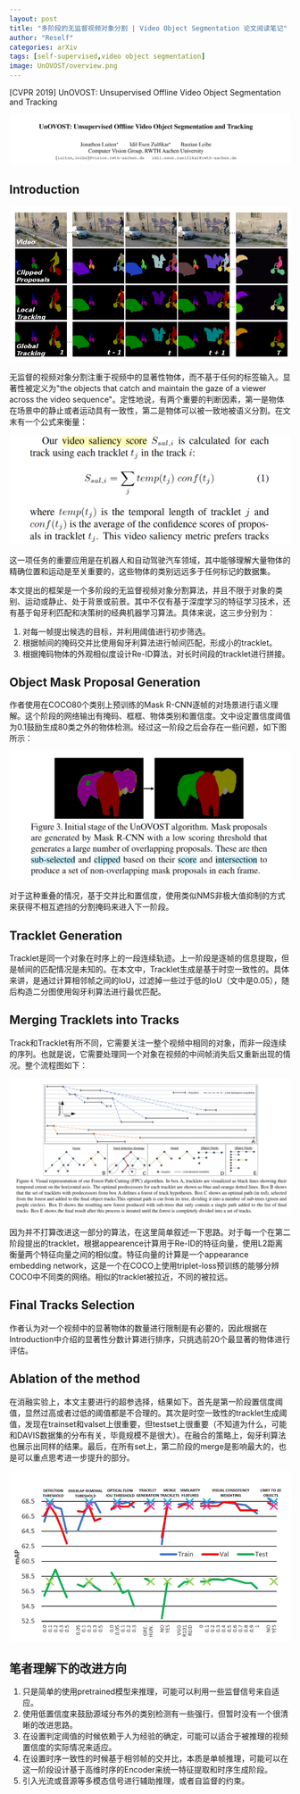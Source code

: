 ```yaml
---
layout: post
title: "多阶段的无监督视频对象分割 | Video Object Segmentation 论文阅读笔记"
author: "Reself"
categories: arXiv
tags: [self-supervised,video object segmentation]
image: UnOVOST/overview.png
---
```


[CVPR 2019] UnOVOST: Unsupervised Offline Video Object Segmentation and Tracking

![](../assets/img/UnOVOST/title.png)

## Introduction

![](../assets/img/UnOVOST/overview.png)

无监督的视频对象分割注重于视频中的显著性物体，而不基于任何的标签输入。显著性被定义为"the objects that catch and maintain the gaze of a viewer across the video sequence"。定性地说，有两个重要的判断因素，第一是物体在场景中的静止或者运动具有一致性，第二是物体可以被一致地被语义分割。在文末有一个公式来衡量：

![](../assets/img/UnOVOST/s.png)

这一项任务的重要应用是在机器人和自动驾驶汽车领域，其中能够理解大量物体的精确位置和运动是至关重要的，这些物体的类别远远多于任何标记的数据集。

本文提出的框架是一个多阶段的无监督视频对象分割算法，并且不限于对象的类别、运动或静止、处于背景或前景。其中不仅有基于深度学习的特征学习技术，还有基于匈牙利匹配和决策树的经典机器学习算法。具体来说，这三步分别为：

1. 对每一帧提出候选的目标，并利用阈值进行初步筛选。
2. 根据帧间的掩码交并比使用匈牙利算法进行帧间匹配，形成小的tracklet。
3. 根据掩码物体的外观相似度设计Re-ID算法，对长时间段的tracklet进行拼接。

## Object Mask Proposal Generation

作者使用在COCO80个类别上预训练的Mask R-CNN逐帧的对场景进行语义理解。这个阶段的网络输出有掩码、框框、物体类别和置信度。文中设定置信度阈值为0.1鼓励生成80类之外的物体检测。经过这一阶段之后会存在一些问题，如下图所示：

![](../assets/img/UnOVOST/mask.png)

对于这种重叠的情况，基于交并比和置信度，使用类似NMS非极大值抑制的方式来获得不相互遮挡的分割掩码来进入下一阶段。

## Tracklet Generation

Tracklet是同一个对象在时序上的一段连续轨迹。上一阶段是逐帧的信息提取，但是帧间的匹配情况是未知的。在本文中，Tracklet生成是基于时空一致性的。具体来讲，是通过计算相邻帧之间的IoU，过滤掉一些过于低的IoU（文中是0.05），随后构造二分图使用匈牙利算法进行最优匹配。

## Merging Tracklets into Tracks

Track和Tracklet有所不同，它需要关注一整个视频中相同的对象，而非一段连续的序列。也就是说，它需要处理同一个对象在视频的中间帧消失后又重新出现的情况。整个流程图如下：

![](../assets/img/UnOVOST/merge.png)

因为并不打算改进这一部分的算法，在这里简单叙述一下思路。对于每一个在第二阶段提出的tracklet，根据appearence计算用于Re-ID的特征向量，使用L2距离衡量两个特征向量之间的相似度。特征向量的计算是一个appearance embedding network，这是一个在COCO上使用triplet-loss预训练的能够分辨COCO中不同类的网络。相似的tracklet被拉近，不同的被拉远。

## Final Tracks Selection

作者认为对一个视频中的显著物体的数量进行限制是有必要的，因此根据在Introduction中介绍的显著性分数计算进行排序，只挑选前20个最显著的物体进行评估。

## Ablation of the method

在消融实验上，本文主要进行的超参选择，结果如下。首先是第一阶段置信度阈值，显然过高或者过低的阈值都是不合理的。其次是时空一致性的tracklet生成阈值，发现在trainset和valset上很重要，但testset上很重要（不知道为什么，可能和DAVIS数据集的分布有关，毕竟规模不是很大）。在融合的策略上，匈牙利算法也展示出同样的结果。最后，在所有set上，第二阶段的merge是影响最大的，也是可以重点思考进一步提升的部分。

![](../assets/img/UnOVOST/ablation.png)

## 笔者理解下的改进方向

1. 只是简单的使用pretrained模型来推理，可能可以利用一些监督信号来自适应。
2. 使用低置信度来鼓励源域分布外的类别检测有一些强行，但暂时没有一个很清晰的改进思路。
3. 在设置判定阈值的时候依赖于人为经验的确定，可能可以适合于被推理的视频置信度的实际情况来适应。
4. 在设置时序一致性的时候基于相邻帧的交并比，本质是单帧推理，可能可以在这一阶段设计基于高维时序的Encoder来统一特征提取和时序生成阶段。
5. 引入光流或音源等多模态信号进行辅助推理，或者自监督的约束。